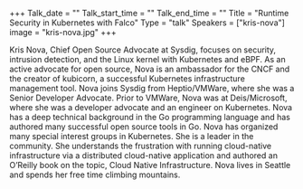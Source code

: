 +++
Talk_date = ""
Talk_start_time = ""
Talk_end_time = ""
Title = "Runtime Security in Kubernetes with Falco"
Type = "talk"
Speakers = ["kris-nova"]
image = "kris-nova.jpg"
+++

Kris Nova, Chief Open Source Advocate at Sysdig, focuses on security, intrusion detection, and the Linux kernel with Kubernetes and eBPF. As an active advocate for open source, Nova is an ambassador for the CNCF and the creator of kubicorn, a successful Kubernetes infrastructure management tool. Nova joins Sysdig from Heptio/VMWare, where she was a Senior Developer Advocate. Prior to VMWare, Nova was at Deis/Microsoft, where she was a developer advocate and an engineer on Kubernetes. Nova has a deep technical background in the Go programming language and has authored many successful open source tools in Go. Nova has organized many special interest groups in Kubernetes. She is a leader in the community. She understands the frustration with running cloud-native infrastructure via a distributed cloud-native application and authored an O’Reilly book on the topic, Cloud Native Infrastructure. Nova lives in Seattle and spends her free time climbing mountains.
